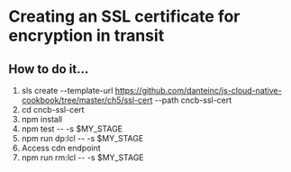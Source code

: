# Creating an SSL certificate for encryption in transit

## How to do it...
1. sls create --template-url https://github.com/danteinc/js-cloud-native-cookbook/tree/master/ch5/ssl-cert --path cncb-ssl-cert
2. cd cncb-ssl-cert
3. npm install
4. npm test -- -s $MY_STAGE
5. npm run dp:lcl -- -s $MY_STAGE
6. Access cdn endpoint
7. npm run rm:lcl -- -s $MY_STAGE
